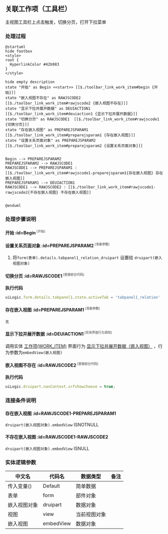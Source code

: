 ## 关联工作项（工具栏） <!-- {docsify-ignore-all} -->

   主视图工具栏上点击触发，切换分页，打开下拉菜单

### 处理过程

```plantuml
@startuml
hide footbox
<style>
root {
  HyperlinkColor #42b983
}
</style>

hide empty description
state "开始" as Begin <<start>> [[$./toolbar_link_work_item#begin {开始}]]
state "嵌入视图不存在" as RAWJSCODE2  [[$./toolbar_link_work_item#rawjscode2 {嵌入视图不存在}]]
state "显示下拉并展开数据" as DEUIACTION1  [[$./toolbar_link_work_item#deuiaction1 {显示下拉并展开数据}]]
state "切换分页" as RAWJSCODE1  [[$./toolbar_link_work_item#rawjscode1 {切换分页}]]
state "存在嵌入视图" as PREPAREJSPARAM1  [[$./toolbar_link_work_item#preparejsparam1 {存在嵌入视图}]]
state "设置关系页面对象" as PREPAREJSPARAM2  [[$./toolbar_link_work_item#preparejsparam2 {设置关系页面对象}]]


Begin --> PREPAREJSPARAM2
PREPAREJSPARAM2 --> RAWJSCODE1
RAWJSCODE1 --> PREPAREJSPARAM1 : [[$./toolbar_link_work_item#rawjscode1-preparejsparam1{存在嵌入视图} 存在嵌入视图]]
PREPAREJSPARAM1 --> DEUIACTION1
RAWJSCODE1 --> RAWJSCODE2 : [[$./toolbar_link_work_item#rawjscode1-rawjscode2{不存在嵌入视图} 不存在嵌入视图]]


@enduml
```


### 处理步骤说明

#### 开始 :id=Begin<sup class="footnote-symbol"> <font color=gray size=1>[开始]</font></sup>




#### 设置关系页面对象 :id=PREPAREJSPARAM2<sup class="footnote-symbol"> <font color=gray size=1>[准备参数]</font></sup>



1. 将`form(表单).details.tabpanel1_relation_druipart` 设置给  `druipart(嵌入视图对象)`

#### 切换分页 :id=RAWJSCODE1<sup class="footnote-symbol"> <font color=gray size=1>[直接前台代码]</font></sup>



<p class="panel-title"><b>执行代码</b></p>

```javascript
uiLogic.form.details.tabpanel1.state.activeTab = 'tabpanel1_relation'
```

#### 存在嵌入视图 :id=PREPAREJSPARAM1<sup class="footnote-symbol"> <font color=gray size=1>[准备参数]</font></sup>




    无

#### 显示下拉并展开数据 :id=DEUIACTION1<sup class="footnote-symbol"> <font color=gray size=1>[实体界面行为调用]</font></sup>



调用实体 [工作项(WORK_ITEM)](module/ProjMgmt/work_item.md) 界面行为 [显示下拉并展开数据（嵌入视图）](module/ProjMgmt/work_item#界面行为) ，行为参数为`embedView(嵌入视图)`

#### 嵌入视图不存在 :id=RAWJSCODE2<sup class="footnote-symbol"> <font color=gray size=1>[直接前台代码]</font></sup>



<p class="panel-title"><b>执行代码</b></p>

```javascript
uiLogic.druipart.navContext.srfshowchoose = true;
```

### 连接条件说明
#### 存在嵌入视图 :id=RAWJSCODE1-PREPAREJSPARAM1

```druipart(嵌入视图对象).embedView``` ISNOTNULL
#### 不存在嵌入视图 :id=RAWJSCODE1-RAWJSCODE2

```druipart(嵌入视图对象).embedView``` ISNULL


### 实体逻辑参数

|    中文名   |    代码名    |  数据类型      |备注 |
| --------| --------| --------  | --------   |
|传入变量(<i class="fa fa-check"/></i>)|Default|简单数据||
|表单|form|部件对象||
|嵌入视图对象|druipart|数据对象||
|视图|view|当前视图对象||
|嵌入视图|embedView|数据对象||
